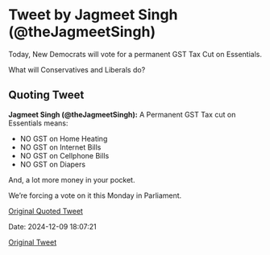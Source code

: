 # Tweet by Jagmeet Singh (@theJagmeetSingh)

Today, New Democrats will vote for a permanent GST Tax Cut on Essentials.

What will Conservatives and Liberals do?

## Quoting Tweet

**Jagmeet Singh (@theJagmeetSingh):** A Permanent GST Tax cut on Essentials means: 
 
- NO GST on Home Heating 
- NO GST on Internet Bills 
- NO GST on Cellphone Bills 
- NO GST on Diapers 

And, a lot more money in your pocket.  
 
We’re forcing a vote on it this Monday in Parliament.

[Original Quoted Tweet](https://x.com/theJagmeetSingh/status/1865426461739389212)

Date: 2024-12-09 18:07:21

[Original Tweet](https://x.com/theJagmeetSingh/status/1866182865370960116)
